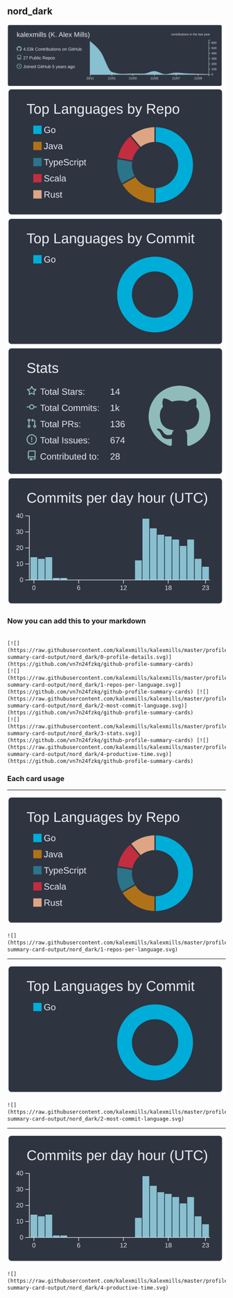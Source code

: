 ## nord_dark

[![](./0-profile-details.svg)](https://github.com/vn7n24fzkq/github-profile-summary-cards)
[![](./1-repos-per-language.svg)](https://github.com/vn7n24fzkq/github-profile-summary-cards) [![](./2-most-commit-language.svg)](https://github.com/vn7n24fzkq/github-profile-summary-cards)
[![](./3-stats.svg)](https://github.com/vn7n24fzkq/github-profile-summary-cards) [![](./4-productive-time.svg)](https://github.com/vn7n24fzkq/github-profile-summary-cards)
### Now you can add this to your markdown
```

[![](https://raw.githubusercontent.com/kalexmills/kalexmills/master/profile-summary-card-output/nord_dark/0-profile-details.svg)](https://github.com/vn7n24fzkq/github-profile-summary-cards)
[![](https://raw.githubusercontent.com/kalexmills/kalexmills/master/profile-summary-card-output/nord_dark/1-repos-per-language.svg)](https://github.com/vn7n24fzkq/github-profile-summary-cards) [![](https://raw.githubusercontent.com/kalexmills/kalexmills/master/profile-summary-card-output/nord_dark/2-most-commit-language.svg)](https://github.com/vn7n24fzkq/github-profile-summary-cards)
[![](https://raw.githubusercontent.com/kalexmills/kalexmills/master/profile-summary-card-output/nord_dark/3-stats.svg)](https://github.com/vn7n24fzkq/github-profile-summary-cards) [![](https://raw.githubusercontent.com/kalexmills/kalexmills/master/profile-summary-card-output/nord_dark/4-productive-time.svg)](https://github.com/vn7n24fzkq/github-profile-summary-cards)

```

### Each card usage
---

![](./1-repos-per-language.svg)

```
![](https://raw.githubusercontent.com/kalexmills/kalexmills/master/profile-summary-card-output/nord_dark/1-repos-per-language.svg)
```

    

---

![](./2-most-commit-language.svg)

```
![](https://raw.githubusercontent.com/kalexmills/kalexmills/master/profile-summary-card-output/nord_dark/2-most-commit-language.svg)
```

    

---

![](./4-productive-time.svg)

```
![](https://raw.githubusercontent.com/kalexmills/kalexmills/master/profile-summary-card-output/nord_dark/4-productive-time.svg)
```

    
